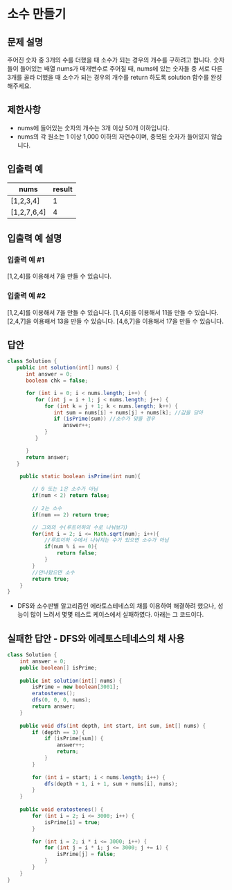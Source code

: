 # 소수 만들기
## 문제 설명
주어진 숫자 중 3개의 수를 더했을 때 소수가 되는 경우의 개수를 구하려고 합니다. 숫자들이 들어있는 배열 nums가 매개변수로 주어질 때, nums에 있는 숫자들 중 서로 다른 3개를 골라 더했을 때 소수가 되는 경우의 개수를 return 하도록 solution 함수를 완성해주세요.

## 제한사항
- nums에 들어있는 숫자의 개수는 3개 이상 50개 이하입니다.
- nums의 각 원소는 1 이상 1,000 이하의 자연수이며, 중복된 숫자가 들어있지 않습니다.

## 입출력 예
|nums|result|
|---|---|
|[1,2,3,4]|1|
|[1,2,7,6,4]|4|

## 입출력 예 설명
### 입출력 예 #1
[1,2,4]를 이용해서 7을 만들 수 있습니다.

### 입출력 예 #2
[1,2,4]를 이용해서 7을 만들 수 있습니다.
[1,4,6]을 이용해서 11을 만들 수 있습니다.
[2,4,7]을 이용해서 13을 만들 수 있습니다.
[4,6,7]을 이용해서 17을 만들 수 있습니다.

## 답안
```java
class Solution {
   public int solution(int[] nums) {
      int answer = 0;
      boolean chk = false;

      for (int i = 0; i < nums.length; i++) {
         for (int j = i + 1; j < nums.length; j++) {
            for (int k = j + 1; k < nums.length; k++) {
               int sum = nums[i] + nums[j] + nums[k]; //값을 담아
               if (isPrime(sum)) //소수가 맞을 경우
                  answer++; 
            }
         }

      }
      return answer;
   }
   
    public static boolean isPrime(int num){

        // 0 또는 1은 소수가 아님
        if(num < 2) return false;
        
        // 2는 소수
        if(num == 2) return true;

        // 그외의 수(루트이하의 수로 나눠보기)
        for(int i = 2; i <= Math.sqrt(num); i++){
            //루트이하 수에서 나눠지는 수가 있으면 소수가 아님
            if(num % i == 0){
                return false;
            }
        }
        //안나왔으면 소수
        return true;
    }
}
```
- DFS와 소수판별 알고리즘인 에라토스테네스의 채를 이용하여 해결하려 했으나, 성능이 많이 느려서 몇몇 테스트 케이스에서 실패하였다. 아래는 그 코드이다.

## 실패한 답안 - DFS와 에레토스테네스의 채 사용
```java
class Solution {
    int answer = 0;
    public boolean[] isPrime;
    
    public int solution(int[] nums) {
        isPrime = new boolean[3001];
        eratostenes();
        dfs(0, 0, 0, nums);
        return answer;
    }
    
    public void dfs(int depth, int start, int sum, int[] nums) {        
        if (depth == 3) {
            if (isPrime[sum]) {
                answer++;
                return;
            }                
        }
        
        for (int i = start; i < nums.length; i++) {
            dfs(depth + 1, i + 1, sum + nums[i], nums);
        }
    }
    
    public void eratostenes() {
        for (int i = 2; i <= 3000; i++) {
            isPrime[i] = true;
        }

        for (int i = 2; i * i <= 3000; i++) {
            for (int j = i * i; j <= 3000; j += i) {
                isPrime[j] = false;
            }
        }
    }
}
```
